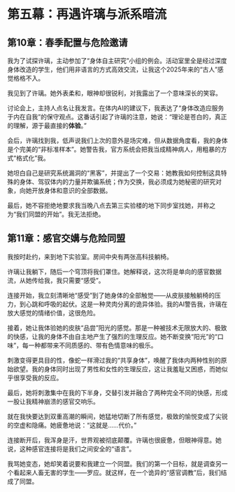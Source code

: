 # 第五幕：再遇许璃与派系暗流

## 第10章：春季配置与危险邀请

我为了试探许璃，主动参加了“身体自主研究”小组的例会。活动室里全是经过深度身体改造的学生，他们用非语言的方式高效交流，让我这个2025年来的“古人”感觉格格不入。

我见到了许璃。她外表柔和，眼神却很锐利，对我露出了一个意味深长的笑容。

讨论会上，主持人点名让我发言。在体内AI的建议下，我表达了“身体改造应服务于内在自我”的保守观点。这番话引起了许璃的注意，她说：“理论是苍白的，真正的理解，源于最直接的**体验**。”

会后，许璃找到我，低声说我们上次的意外是场灾难，但从数据角度看，我的身体是个完美的“非标准样本”。她警告我，官方系统会把我当成精神病人，用粗暴的方式“格式化”我。

她坦白自己是研究系统漏洞的“黑客”，并提出了一个交易：她教我如何控制这具特殊的身体、驾驭体内的力量并欺骗系统；作为交换，我必须成为她秘密的研究对象，向她开放身体和意识的全部数据。

最后，她不容拒绝地要求我当晚八点去第三实验楼的地下同步室找她，并称之为“我们同盟的开始”。我无法拒绝。

## 第11章：感官交媾与危险同盟

我按时赴约，来到地下实验室。房间中央有两张高科技躺椅。

许璃让我躺下，随后一个穹顶将我们罩住。她解释说，这次将是单向的感官数据流，从她传给我，我只需要“感受”。

连接开始，我立刻清晰地“感受”到了她身体的全部触觉——从皮肤接触躺椅的压力，到心跳和呼吸的起伏。这是一种灵肉分离的诡异体验。我的AI警告我，许璃在放大感觉的情绪价值，这很危险。

接着，她让我体验她的皮肤“品尝”阳光的感觉。那是一种被技术无限放大的、极致的快感，让我的身体不由自主地产生了强烈的生理反应。她不断变换“阳光”的“口味”，每一种都带来不同质感的、带有色情意味的极乐。

刺激变得更具目的性，像蛇一样滑过我的“共享身体”，唤醒了我体内两种性别的原始欲望。我的身体同时出现了男性和女性的生理反应，这让我羞耻又困惑，而她似乎很享受我的反应。

最后，她将刺激集中在我的下半身，交替引发并融合了两种完全不同的快感，形成一股让我精神崩溃的感官交响乐。

就在我快要达到双重高潮的瞬间，她猛地切断了所有感觉，极致的愉悦变成了尖锐的空虚和隐痛。她疲惫地说：“这就是……代价。”

连接断开后，我浑身是汗，世界观被彻底颠覆。许璃也很疲惫，但眼神得意。她说，这种感官连接将是我们之间安全的“语言”。

我骂她变态，她却笑着说要和我建立一个同盟。我们的第一个目标，就是调查另一个看起来人畜无害的学生——罗应。就这样，在一个诡异的“感官调教”后，我们结成了同盟。 